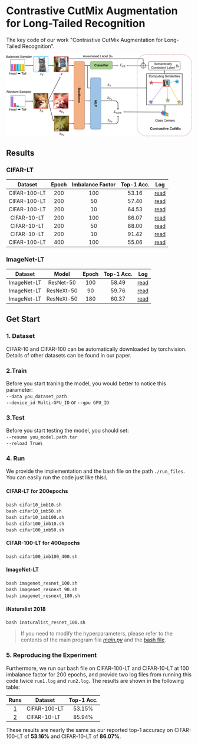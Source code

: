# Contrastive CutMix Augmentation for Long-Tailed Recognition
The key code of our work "Contrastive CutMix Augmentation for Long-Tailed Recognition".

![framework](img/frame.jpg)
## Results
### CIFAR-LT 

|   Dataset    | Epoch | Imbalance Factor |Top-1 Acc.|             Log             |
|:------------:|:-----:|:----------------:|:-----:|:---------------------------:|
| CIFAR-100-LT |  200  |       100        |   53.16    | [read](\log\cifar100_100.log) |
| CIFAR-100-LT |  200  |        50        |   57.40    | [read](\log\cifar100_50.log) |
| CIFAR-100-LT |  200  |        10        |   64.53    | [read](\log\cifar100_10.log) |
| CIFAR-10-LT  |  200  |       100        |   86.07    | [read](\log\cifar10_100.log) |
| CIFAR-10-LT  |  200  |        50        |   88.00    | [read](\log\cifar10_50.log) |
| CIFAR-10-LT  |  200  |        10        |   91.42    | [read](\log\cifar10_10.log) |
| CIFAR-100-LT |  400  |       100        |   55.06    | [read](\log\cifar100_400.log) |


### ImageNet-LT 
| Dataset  |   Model    | Epoch | Top-1 Acc. |                  Log                  |
|:--------:|:----------:|:-----:|:----------:|:-------------------------------------:|
| ImageNet-LT | ResNet-50  |  100  |   58.49    | [read](\log\imagenet_resnet_100.log)  |
|  ImageNet-LT  | ResNeXt-50 |  90   |   59.76    | [read](\log\imagenet_resnext_90.log)  |
| ImageNet-LT  | ResNeXt-50 |  180  |   60.37    | [read](\log\imagenet_resnext_180.log) |

[//]: # (|  iNaturalist 2018  | ResNet-50  |  100  |   72.06    |                  --                   |)

## Get Start
### 1. Dataset
CIFAR-10 and CIFAR-100 can be automatically downloaded by torchvision.
Details of other datasets can be found in our paper.
### 2.Train
Before you start traning the model, you would better to notice this parameter:\
`--data you_dataset_path`\
`--device_id Multi-GPU_ID` or  `--gpu GPU_ID` 

### 3.Test
Before you start testing the model, you should set:\
`--resume you_model.path.tar`\
`--reload True`\
### 4. Run
We provide the implementation and the bash file on the path `./run_files`. 
You can easily run the code just like this:\
#### CIFAR-LT for 200epochs
`bash cifar10_imb10.sh`\
`bash cifar10_imb50.sh`\
`bash cifar10_imb100.sh`\
`bash cifar100_imb10.sh`\
`bash cifar100_imb50.sh`
#### CIFAR-100-LT for 400epochs
`bash cifar100_imb100_400.sh`
#### ImageNet-LT
`bash imagenet_resnet_100.sh`\
`bash imagenet_resnext_90.sh`\
`bash imagenet_resnext_180.sh`
#### iNaturalist 2018
`bash inaturalist_resnet_100.sh`



> If you need to modify the hyperparameters, please refer to the contents of the main program file [_main.py_](main.py) and the [bash file](run_files).
### 5. Reproducing the Experiment 
Furthermore, we run our bash file on CIFAR-100-LT and CIFAR-10-LT at 100 imbalance factor for 200 epochs, and  provide two log files from running this code twice `run1.log` and `run2.log`. The results are shown in the following table:

|        Runs         | Dataset    | Top-1 Acc. |
|:-------------------:|------------|:----------:|
| [1](./log/run1.log) | CIFAR-100-LT |   53.15%   |
| [2](./log/run2.log) | CIFAR-10-LT|   85.94%   |

These results are nearly the same as our reported top-1 accuracy on CIFAR-100-LT of **53.16%** and CIFAR-10-LT of **86.07%**.
